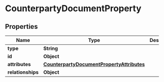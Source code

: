 

# CounterpartyDocumentProperty


## Properties

| Name | Type | Description | Notes |
|------------ | ------------- | ------------- | -------------|
|**type** | **String** |  |  [optional] |
|**id** | **Object** |  |  [optional] |
|**attributes** | [**CounterpartyDocumentPropertyAttributes**](CounterpartyDocumentPropertyAttributes.md) |  |  [optional] |
|**relationships** | **Object** |  |  [optional] |



